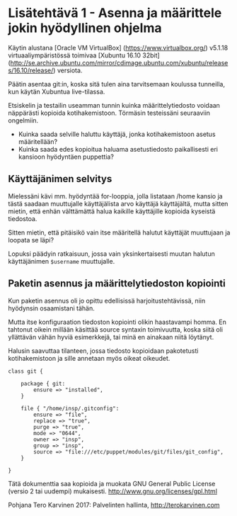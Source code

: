 # Lisätehtävä 1 - Asenna ja määrittele jokin hyödyllinen ohjelma

Käytin alustana [Oracle VM VirtualBox] (https://www.virtualbox.org/) v5.1.18 virtuaaliympäristössä toimivaa [Xubuntu 16.10 32bit] (http://se.archive.ubuntu.com/mirror/cdimage.ubuntu.com/xubuntu/releases/16.10/release/) versiota.

Päätin asentaa git:in, koska sitä tulen aina tarvitsemaan koulussa tunneilla, kun käytän Xubuntua live-tilassa.

Etsiskelin ja testailin useamman tunnin kuinka määrittelytiedosto voidaan näppärästi kopioida kotihakemistoon. Törmäsin testeissäni seuraaviin ongelmiin.

- Kuinka saada selville haluttu käyttäjä, jonka kotihakemistoon asetus määritellään?
- Kuinka saada edes kopioitua haluama asetustiedosto paikallisesti eri kansioon hyödyntäen puppettia?

## Käyttäjänimen selvitys

Mielessäni kävi mm. hyödyntää for-looppia, jolla listataan /home kansio ja tästä saadaan muuttujalle käyttäjälista arvo käyttäjä käyttäjältä, mutta sitten mietin, että enhän välttämättä halua kaikille käyttäjille kopioida kyseistä tiedostoa.

Sitten mietin, että pitäisikö vain itse määritellä halutut käyttäjät muuttujaan ja loopata se läpi?

Lopuksi päädyin ratkaisuun, jossa vain yksinkertaisesti muutan halutun käyttäjänimen `$username` muuttujalle.

## Paketin asennus ja määrittelytiedoston kopiointi

Kun paketin asennus oli jo opittu edellisissä harjoitustehtävissä, niin hyödynsin osaamistani tähän.

Mutta itse konfiguraation tiedoston kopiointi olikin haastavampi homma. En tahtonut oikein millään käsittää source syntaxin toimivuutta, koska siitä oli yllättävän vähän hyviä esimerkkejä, tai minä en ainakaan niitä löytänyt.

Halusin saavuttaa tilanteen, jossa tiedosto kopioidaan pakotetusti kotihakemistoon ja sille annetaan myös oikeat oikeudet.

```
class git {

	package { git:
		ensure => "installed",
	}

	file { "/home/insp/.gitconfig":
		ensure => "file",
		replace => "true",
		purge => "true",
		mode => "0644",
		owner => "insp",
		group => "insp",
		source => "file:///etc/puppet/modules/git/files/git_config",
	}

}
```

Tätä dokumenttia saa kopioida ja muokata GNU General Public License (versio 2 tai uudempi) mukaisesti. http://www.gnu.org/licenses/gpl.html

Pohjana Tero Karvinen 2017: Palvelinten hallinta, http://terokarvinen.com
